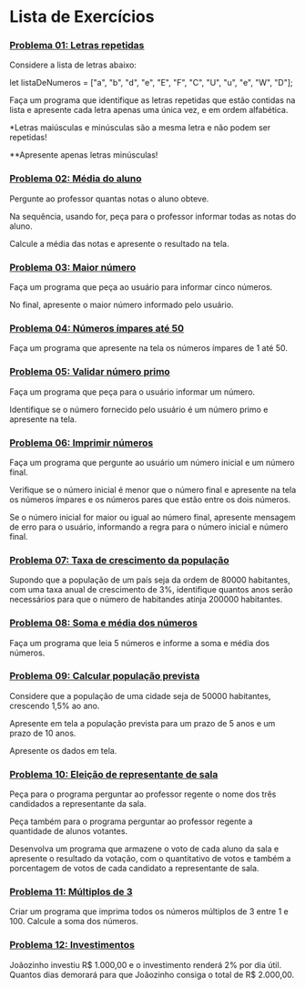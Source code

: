 # Lista de Exercícios

### <u>**[Problema 01: Letras repetidas](01_letrasRepetidas.html)**</u>
Considere a lista de letras abaixo:

let listaDeNumeros = ["a", "b", "d", "e", "E", "F", "C", "U", "u", "e", "W", "D"];

Faça um programa que identifique as letras repetidas que estão contidas na lista e apresente cada letra apenas uma única vez, e em ordem alfabética.

*Letras maiúsculas e minúsculas são a mesma letra e não podem ser repetidas!

**Apresente apenas letras minúsculas!

### <u>**[Problema 02: Média do aluno](02_mediaDoAluno.html)**</u>
Pergunte ao professor quantas notas o aluno obteve.

Na sequência, usando for, peça para o professor informar todas as notas do aluno.

Calcule a média das notas e apresente o resultado na tela.

### <u>**[Problema 03: Maior número](03_maiorNumero.html)**</u>
Faça um programa que peça ao usuário para informar cinco números.

No final, apresente o maior número informado pelo usuário.

### <u>**[Problema 04: Números ímpares até 50](04_imparesAte50.html)**</u>
Faça um programa que apresente na tela os números ímpares de 1 até 50.

### <u>**[Problema 05: Validar número primo](05_validarNumeroPrimo.html)**</u>
Faça um programa que peça para o usuário informar um número.

Identifique se o número fornecido pelo usuário é um número primo e apresente na tela.

### <u>**[Problema 06: Imprimir números](06_imprimirNumeros.html)**</u>
Faça um programa que pergunte ao usuário um número inicial e um número final.

Verifique se o número inicial é menor que o número final e apresente na tela os números ímpares e os números pares que estão entre os dois números.

Se o número inicial for maior ou igual ao número final, apresente mensagem de erro para o usuário, informando a regra para o número inicial e número final.

### <u>**[Problema 07: Taxa de crescimento da população](07_taxaCrescimento.html)**</u>
Supondo que a população de um país seja da ordem de 80000 habitantes, com uma taxa anual de crescimento de 3%, identifique quantos anos serão necessários para que o número de habitandes atinja 200000 habitantes.

### <u>**[Problema 08: Soma e média dos números](08_somaemedia.html)**</u>
Faça um programa que leia 5 números e informe a soma e média dos números.

### <u>**[Problema 09: Calcular população prevista](09_calcularPopulacao.html)**</u>
Considere que a população de uma cidade seja de 50000 habitantes, crescendo 1,5% ao ano.

Apresente em tela a população prevista para um prazo de 5 anos e um prazo de 10 anos.

Apresente os dados em tela.

### <u>**[Problema 10: Eleição de representante de sala](10_representanteSala.html)**</u>
Peça para o programa perguntar ao professor regente o nome dos três candidados a representante da sala.

Peça também para o programa perguntar ao professor regente a quantidade de alunos votantes.

Desenvolva um programa que armazene o voto de cada aluno da sala e apresente o resultado da votação, com o quantitativo de votos e também a porcentagem de votos de cada candidato a representante de sala.

### <u>**[Problema 11: Múltiplos de 3](11_multiplos3.html)**</u>
Criar um programa que imprima todos os números múltiplos de 3 entre 1 e 100. Calcule a soma dos números.

### <u>**[Problema 12: Investimentos](12_investimentos.html)**</u>
Joãozinho investiu R$ 1.000,00 e o investimento renderá 2% por dia útil. Quantos dias demorará para que Joãozinho consiga o total de R$ 2.000,00.
